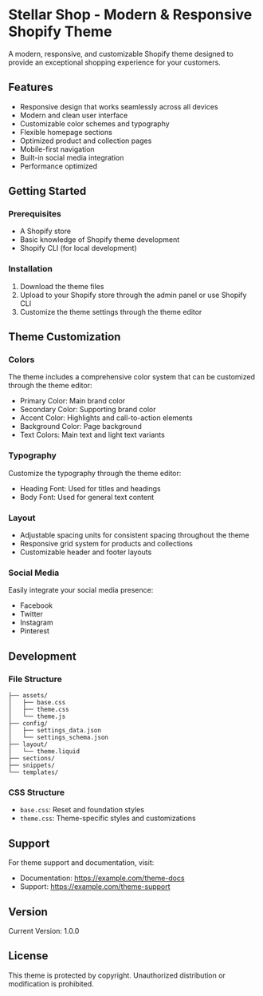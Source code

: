 # Stellar Shop - Modern & Responsive Shopify Theme

A modern, responsive, and customizable Shopify theme designed to provide an exceptional shopping experience for your customers.

## Features

- Responsive design that works seamlessly across all devices
- Modern and clean user interface
- Customizable color schemes and typography
- Flexible homepage sections
- Optimized product and collection pages
- Mobile-first navigation
- Built-in social media integration
- Performance optimized

## Getting Started

### Prerequisites

- A Shopify store
- Basic knowledge of Shopify theme development
- Shopify CLI (for local development)

### Installation

1. Download the theme files
2. Upload to your Shopify store through the admin panel or use Shopify CLI
3. Customize the theme settings through the theme editor

## Theme Customization

### Colors

The theme includes a comprehensive color system that can be customized through the theme editor:

- Primary Color: Main brand color
- Secondary Color: Supporting brand color
- Accent Color: Highlights and call-to-action elements
- Background Color: Page background
- Text Colors: Main text and light text variants

### Typography

Customize the typography through the theme editor:

- Heading Font: Used for titles and headings
- Body Font: Used for general text content

### Layout

- Adjustable spacing units for consistent spacing throughout the theme
- Responsive grid system for products and collections
- Customizable header and footer layouts

### Social Media

Easily integrate your social media presence:

- Facebook
- Twitter
- Instagram
- Pinterest

## Development

### File Structure

```
├── assets/
│   ├── base.css
│   ├── theme.css
│   └── theme.js
├── config/
│   ├── settings_data.json
│   └── settings_schema.json
├── layout/
│   └── theme.liquid
├── sections/
├── snippets/
└── templates/
```

### CSS Structure

- `base.css`: Reset and foundation styles
- `theme.css`: Theme-specific styles and customizations

## Support

For theme support and documentation, visit:
- Documentation: https://example.com/theme-docs
- Support: https://example.com/theme-support

## Version

Current Version: 1.0.0

## License

This theme is protected by copyright. Unauthorized distribution or modification is prohibited.